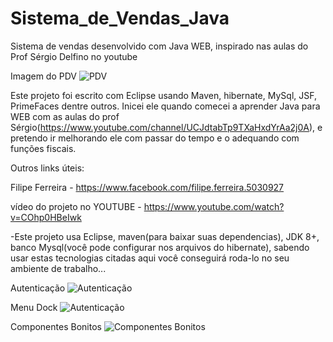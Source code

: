 # Sistema_de_Vendas_Java
Sistema de vendas desenvolvido com Java WEB, inspirado nas aulas do Prof Sérgio Delfino no youtube

Imagem do PDV
![PDV](https://image.ibb.co/mPPGsn/JSF.png)

Este projeto foi escrito com Eclipse usando Maven, hibernate, MySql, JSF, PrimeFaces dentre outros. Inicei
ele quando comecei a aprender Java para WEB com as aulas do prof Sérgio(https://www.youtube.com/channel/UCJdtabTp9TXaHxdYrAa2j0A),
e pretendo ir melhorando ele com passar do tempo e o adequando com funções fiscais.


Outros links úteis:

Filipe Ferreira - https://www.facebook.com/filipe.ferreira.5030927

vídeo do projeto no YOUTUBE - https://www.youtube.com/watch?v=COhp0HBeIwk


-Este projeto usa Eclipse, maven(para baixar suas dependencias), JDK 8+, banco Mysql(você pode configurar nos arquivos do hibernate), sabendo usar estas tecnologias citadas aqui você conseguirá roda-lo no seu ambiente de trabalho...




Autenticação
![Autenticação](https://image.ibb.co/dneSyS/autenticacao.png)

Menu Dock
![Autenticação](https://image.ibb.co/hK7857/menuDock.png)

Componentes Bonitos
![Componentes Bonitos](https://image.ibb.co/hTbPdS/Varios_componentes.png)
